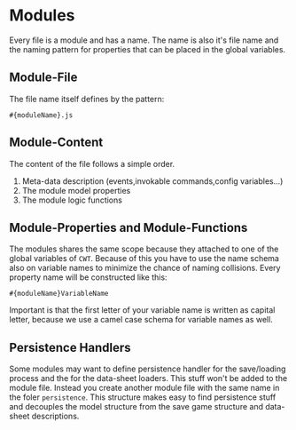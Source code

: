 # Modules

Every file is a module and has a name. The name is also it's file name and the naming pattern for properties that can be placed in the global variables.

## Module-File

The file name itself defines by the pattern:

    #{moduleName}.js
    
## Module-Content
    
The content of the file follows a simple order. 

1. Meta-data description (events,invokable commands,config variables...)
2. The module model properties
3. The module logic functions

## Module-Properties and Module-Functions

The modules shares the same scope because they attached to one of the global variables of `CWT`. Because of this you have to use the name schema also on variable names to minimize the chance of naming collisions. Every property name will be constructed like this:

    #{moduleName}VariableName
    
Important is that the first letter of your variable name is written as capital letter, because we use a camel case schema for variable names as well.

## Persistence Handlers

Some modules may want to define persistence handler for the save/loading process and the for the data-sheet loaders. This stuff won't be added to the module file. Instead you create another module file with the same name in the foler `persistence`. This structure makes easy to find persistence stuff and decouples the model structure from the save game structure and data-sheet descriptions.

